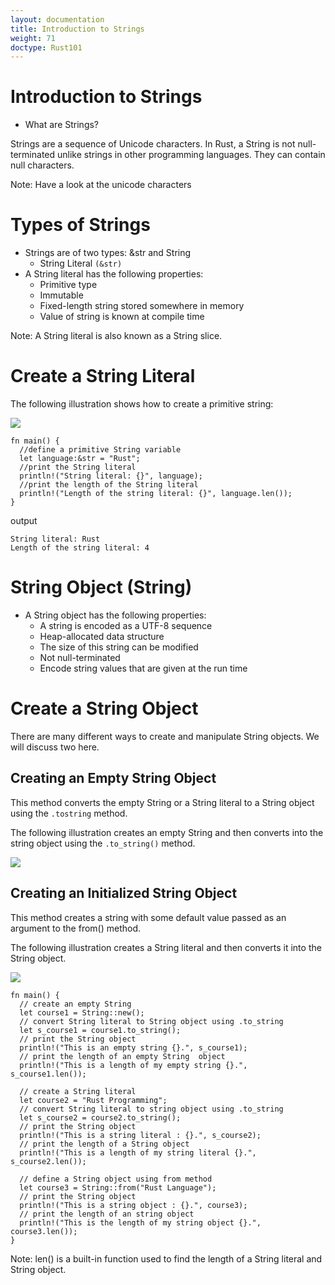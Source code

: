 ```yaml
---
layout: documentation
title: Introduction to Strings
weight: 71
doctype: Rust101
---
```



# Introduction to Strings

 - What are Strings? 
 
 Strings are a sequence of Unicode characters. In Rust, a String is not null-terminated unlike strings in 
 other programming languages. They can contain null characters.
 
 Note: Have a look at the unicode characters
 
# Types of Strings 
- Strings are of two types: &str and String
   - String Literal `(&str)` 
- A String literal has the following properties:
   - Primitive type
   - Immutable
   - Fixed-length string stored somewhere in memory
   - Value of string is known at compile time

 Note: A String literal is also known as a String slice.
 
#  Create a String Literal

The following illustration shows how to create a primitive string:

![](https://raw.githubusercontent.com/sangam14/RustLabs/master/img/string_literal.png)

```
fn main() {
  //define a primitive String variable
  let language:&str = "Rust";
  //print the String literal
  println!("String literal: {}", language);
  //print the length of the String literal
  println!("Length of the string literal: {}", language.len());
}

```
output 
```
String literal: Rust
Length of the string literal: 4

```

# String Object (String) 

- A String object has the following properties:
    - A string is encoded as a UTF-8 sequence
    - Heap-allocated data structure
    - The size of this string can be modified
    - Not null-terminated
    - Encode string values that are given at the run time

# Create a String Object 

There are many different ways to create and manipulate String objects. We will discuss two here.

## Creating an Empty String Object 

This method converts the empty String or a String literal to a String object using the `.tostring` method.

The following illustration creates an empty String and then converts into the string object using the `.to_string()` method.

![](https://raw.githubusercontent.com/sangam14/RustLabs/master/img/string-obj.png)


## Creating an Initialized String Object 

This method creates a string with some default value passed as an argument to the from() method.

The following illustration creates a String literal and then converts it into the String object.

![](https://raw.githubusercontent.com/sangam14/RustLabs/master/img/string-obj-init.png)

```
fn main() {
  // create an empty String
  let course1 = String::new();
  // convert String literal to String object using .to_string
  let s_course1 = course1.to_string();
  // print the String object
  println!("This is an empty string {}.", s_course1);
  // print the length of an empty String  object
  println!("This is a length of my empty string {}.", s_course1.len());

  // create a String literal
  let course2 = "Rust Programming";
  // convert String literal to string object using .to_string
  let s_course2 = course2.to_string();
  // print the String object
  println!("This is a string literal : {}.", s_course2);
  // print the length of a String object
  println!("This is a length of my string literal {}.", s_course2.len());

  // define a String object using from method
  let course3 = String::from("Rust Language");
  // print the String object
  println!("This is a string object : {}.", course3);
  // print the length of an string object
  println!("This is the length of my string object {}.", course3.len());
}

```

Note: len() is a built-in function used to find the length of a String literal and String object.






